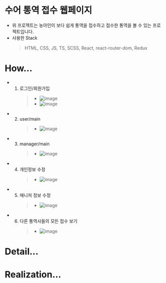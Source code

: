 # 수어 통역 접수 웹페이지

- 위 프로젝트는 농아인이 보다 쉽게 통역을 접수하고 접수한 통역을 볼 수 있는 프로젝트입니다.
- 사용한 Stack
  > HTML, CSS, JS, TS, SCSS, React, react-router-dom, Redux

# How...

- 1. 로그인/회원가입
     > - ![image](https://user-images.githubusercontent.com/57670160/134324418-df450fe8-ffb2-452a-93dc-4d79e5f6be36.png)
     > - ![image](https://user-images.githubusercontent.com/57670160/134324503-8f52c294-f582-4e4c-9fc8-1a09eec80067.png)
- 2. user/main
     > - ![image](https://user-images.githubusercontent.com/57670160/134324584-b2b8c5ac-1a14-4fe0-8736-eb389fbb630c.png)
- 3. manager/main
     > - ![image](https://user-images.githubusercontent.com/57670160/134324783-629b1be3-1451-47ee-bd5d-f1c16cf92101.png)
- 4. 개인정보 수정
     > - ![image](https://user-images.githubusercontent.com/57670160/134325690-52e28555-5d9f-443c-8f8e-771f91255ca3.png)
- 5. 매니저 정보 수정
     > - ![image](https://user-images.githubusercontent.com/57670160/134326085-ddbfcf84-6135-4eaf-b6e2-1935f26e2baa.png)
- 6. 다른 통역사들의 모든 접수 보기
     > - ![image](https://user-images.githubusercontent.com/57670160/134324849-34aa5635-a421-40ec-9add-872ff09c2f00.png)

# Detail...

# Realization...

